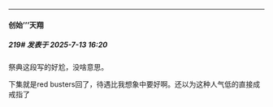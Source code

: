 ﻿
*****

####  创始’’’天翔  
##### 219#       发表于 2025-7-13 16:20

祭典这段写的好尬，没啥意思。

下集就是red busters回了，待遇比我想象中要好啊。还以为这种人气低的直接成戒指了

